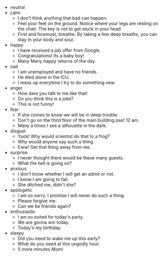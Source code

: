 - neutral
- calm
	- I don't think anything that bad can happen.
	- Feel your feet on the ground. Notice where your legs are resting on the chair. The key is not to get stuck in your head
	- First and foremost, breathe. By taking a few deep breaths, you can stay in your body and soul.
- happy
	- I have received a job offer from Google.
	- Congratulations! Its a baby boy!
	- Many Many happy returns of the day.
- sad
	- I am unemployed and have no friends.
	- He died alone in the ICU.
	- I mess up everytime I try to do something new.
- anger
	- How dare you talk to me like that!
	- Do you think this is a joke?
  	- This is not funny!
- fear
	- If she comes to know we will be in deep trouble.
	- Don't go on the third floor of the main building past 12 am.
	- Many a times I see a silhouette in the dark.
- disgust
    - Yuck! Why would scientist do that to a frog?
	- Why would anyone say such a thing.
	- Eww! Get that thing away from me.
- surprise
	- I never thought there would be these many guests.
	- What the hell is going on?
- anxious
	- I don't know whether I will get an admit or not.
	- I know I am going to fail.
	- She ditched me, didn't she?
- apologetic
	- I am so sorry. I promise I will never do such a thing.
	- Please forgive me.
	- Can we be friends again?
- enthusiastic
    - I am so exited for today's party.
    - We are gonna win today.
    - Today's my birthday.
- sleepy
    - Did you need to wake me up this early?
    - What do you need at this ungodly hour.
    - 5 more minutes Mom!